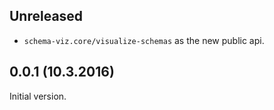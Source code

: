 ## Unreleased

- `schema-viz.core/visualize-schemas` as the new public api.

## 0.0.1 (10.3.2016)

Initial version.
